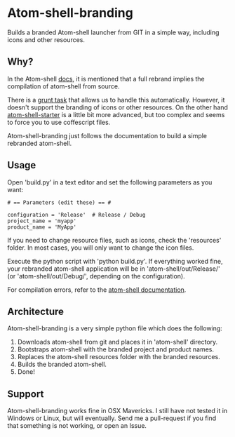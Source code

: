 # Atom-shell-branding #

Builds a branded Atom-shell launcher from GIT in a simple way, including icons and other resources.


## Why? ##

In the Atom-shell [docs](https://github.com/atom/atom-shell/blob/master/docs/tutorial/application-distribution.md), it is mentioned that a full rebrand implies the compilation of atom-shell from source.

There is a [grunt task](https://github.com/paulcbetts/grunt-build-atom-shell) that allows us to handle this automatically. However, it doesn't support the branding of icons or other resources. On the other hand [atom-shell-starter](https://github.com/atom/atom-shell-starter) is a little bit more advanced, but too complex and seems to force you to use coffescript files.

Atom-shell-branding just follows the documentation to build a simple rebranded atom-shell.


## Usage ##

Open 'build.py' in a text editor and set the following parameters as you want:

    # == Parameters (edit these) == #

    configuration = 'Release'  # Release / Debug
    project_name = 'myapp'
    product_name = 'MyApp'

If you need to change resource files, such as icons, check the 'resources' folder. In most cases, you will only want to change the icon files.

Execute the python script with 'python build.py'. If everything worked fine, your rebranded atom-shell application will be in 'atom-shell/out/Release/' (or 'atom-shell/out/Debug/', depending on the configuration).

For compilation errors, refer to the [atom-shell documentation](https://github.com/atom/atom-shell/tree/master/docs).


## Architecture ##

Atom-shell-branding is a very simple python file which does the following:

1. Downloads atom-shell from git and places it in 'atom-shell' directory.
2. Bootstraps atom-shell with the branded project and product names.
3. Replaces the atom-shell resources folder with the branded resources.
4. Builds the branded atom-shell.
5. Done!


## Support ##

Atom-shell-branding works fine in OSX Mavericks. I still have not tested it in Windows or Linux, but will eventually. Send me a pull-request if you find that something is not working, or open an Issue.
